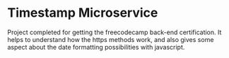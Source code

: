 # Timestamp Microservice

Project completed for getting the freecodecamp back-end certification. It helps to understand how the https methods work, and also gives some aspect about the date formatting possibilities with javascript.
